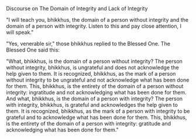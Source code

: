 Discourse on The Domain of Integrity and Lack of Integrity

"I will teach you, bhikkhus, the domain of a person without integrity and the domain of a person with integrity. Listen to this and pay close attention, I will speak."

"Yes, venerable sir," those bhikkhus replied to the Blessed One. The Blessed One said this:

"What, bhikkhus, is the domain of a person without integrity? The person without integrity, bhikkhus, is ungrateful and does not acknowledge the help given to them. It is recognized, bhikkhus, as the mark of a person without integrity to be ungrateful and not acknowledge what has been done for them. This, bhikkhus, is the entirety of the domain of a person without integrity: ingratitude and not acknowledging what has been done for them. And what, bhikkhus, is the domain of a person with integrity? The person with integrity, bhikkhus, is grateful and acknowledges the help given to them. It is recognized, bhikkhus, as the mark of a person with integrity to be grateful and to acknowledge what has been done for them. This, bhikkhus, is the entirety of the domain of a person with integrity: gratitude and acknowledging what has been done for them."